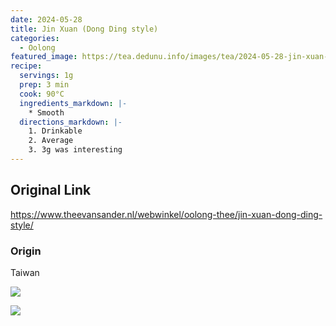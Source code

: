 ```yaml
---
date: 2024-05-28
title: Jin Xuan (Dong Ding style)
categories:
  - Oolong
featured_image: https://tea.dedunu.info/images/tea/2024-05-28-jin-xuan-dong-ding-1.jpeg
recipe:
  servings: 1g
  prep: 3 min
  cook: 90°C
  ingredients_markdown: |-
    * Smooth
  directions_markdown: |-
    1. Drinkable
    2. Average
    3. 3g was interesting 
---
```


## Original Link

<https://www.theevansander.nl/webwinkel/oolong-thee/jin-xuan-dong-ding-style/>

### Origin

Taiwan

![](https://tea.dedunu.info/images/tea/2024-05-28-jin-xuan-dong-ding-2.jpeg)

![](https://tea.dedunu.info/images/tea/2024-05-28-jin-xuan-dong-ding-3.jpeg)
